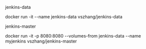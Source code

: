 jenkins-data

docker run -it --name jenkins-data vszhang/jenkins-data


jenkins-master

docker run -it -p 8080:8080 --volumes-from jenkins-data --name myjenkins vszhang/jenkins-master
